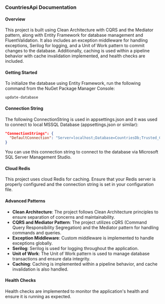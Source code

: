 ### CountriesApi Documentation

#### Overview
This project is built using Clean Architecture with CQRS and the Mediator pattern, along with Entity Framework for database management and FluentValidation. It also includes an exception middleware for handling exceptions, Serilog for logging, and a Unit of Work pattern to commit changes to the database. Additionally, caching is used within a pipeline behavior with cache invalidation implemented, and health checks are included.

#### Getting Started
To initialize the database using Entity Framework, run the following command from the NuGet Package Manager Console:
```
update-database
```

#### Connection String
The following ConnectionString is used in appsettings.json and it was used to connect to local MSSQL Database (appsettings.json or similar):
```json
"ConnectionStrings": {
  "DefaultConnection": "Server=localhost;Database=CountriesDb;Trusted_Connection=True;Encrypt=false;"
}
```
You can use this connection string to connect to the database via Microsoft SQL Server Management Studio.

#### Cloud Redis
This project uses cloud Redis for caching. Ensure that your Redis server is properly configured and the connection string is set in your configuration file.

#### Advanced Patterns
- **Clean Architecture**: The project follows Clean Architecture principles to ensure separation of concerns and maintainability.
- **CQRS and Mediator Pattern**: The project utilizes cQRS (Command Query Responsibility Segregation) and the Mediator pattern for handling commands and queries.
- **Exception Middleware**: Custom middleware is implemented to handle exceptions globally.
- **Serilog**: Serilog is used for logging throughout the application.
- **Unit of Work**: The Unit of Work pattern is used to manage database transactions and ensure data integrity.
- **Caching**: Caching is implemented within a pipeline behavior, and cache invalidation is also handled.

#### Health Checks
Health checks are implemented to monitor the application's health and ensure it is running as expected.
